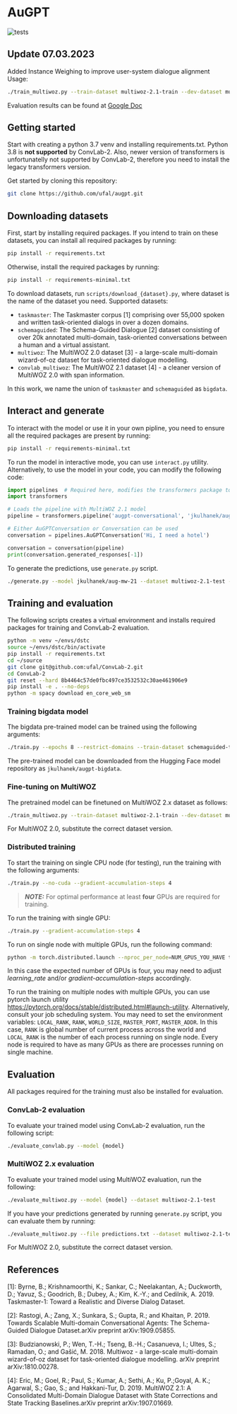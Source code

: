 # AuGPT
![tests](https://github.com/ufal/augpt/workflows/tests/badge.svg)
## Update 07.03.2023
Added Instance Weighing to improve user-system dialogue alignment
Usage:
```bash
./train_multiwoz.py --train-dataset multiwoz-2.1-train --dev-dataset multiwoz-2.1-val --model jkulhanek/augpt-bigdata --backtranslations latest --response-loss unlikelihood --epochs 10 --fp16 --clean-samples --instance_weights simple
```
Evaluation results can be found at [Google Doc](https://docs.google.com/document/d/1iQB1YWr3wMO8aEB08BUYBqiLh0KreYjyO4EHnb395Bo/edit?usp=sharing)

## Getting started
Start with creating a python 3.7 venv and installing requirements.txt. Python 3.8 is **not supported** by ConvLab-2. Also,
newer version of transformers is unfortunatelly not supported by ConvLab-2, therefore you need to install the legacy
transformers version. 

Get started by cloning this repository:
```bash
git clone https://github.com/ufal/augpt.git
```

## Downloading datasets
First, start by installing required packages. If you intend to train on these datasets, you can install all required packages
by running:
```bash
pip install -r requirements.txt
```
Otherwise, install the required packages by running:
```bash
pip install -r requirements-minimal.txt
```

To download datasets, run `scripts/download_{dataset}.py`, where dataset is the name of the dataset you need.
Supported datasets:
- `taskmaster`: The Taskmaster corpus [1] comprising over 55,000 spoken and written task-oriented dialogs in over a dozen domains.
- `schemaguided`: The Schema-Guided Dialogue [2] dataset consisting of over 20k annotated multi-domain, task-oriented conversations between a human and a virtual assistant.  
- `multiwoz`: The MultiWOZ 2.0 dataset [3] - a large-scale multi-domain wizard-of-oz dataset for task-oriented dialogue modelling.
- `convlab_multiwoz`: The MultiWOZ 2.1 dataset [4] - a cleaner version of MultiWOZ 2.0 with span information.

In this work, we name the union of `taskmaster` and `schemaguided` as `bigdata`.


## Interact and generate
To interact with the model or use it in your own pipline, you need to ensure all the required packages are present by running:
```bash
pip install -r requirements-minimal.txt
```

To run the model in interactive mode, you can use `interact.py` utility. Alternatively, to use the model
in your code, you can modify the following code:
```python
import pipelines  # Required here, modifies the transformers package to support AuGPT pipeline.
import transformers

# Loads the pipeline with MultiWOZ 2.1 model
pipeline = transformers.pipeline('augpt-conversational', 'jkulhanek/aug-mw-21')

# Either AuGPTConversation or Conversation can be used
conversation = pipelines.AuGPTConversation('Hi, I need a hotel')

conversation = conversation(pipeline)
print(conversation.generated_responses[-1])
```

To generate the predictions, use `generate.py` script.
```bash
./generate.py --model jkulhanek/aug-mw-21 --dataset multiwoz-2.1-test --file predictions.txt
```

## Training and evaluation
The following scripts creates a virtual environment and installs required packages for training and ConvLab-2 evaluation.
```bash
python -m venv ~/envs/dstc
source ~/envs/dstc/bin/activate
pip install -r requirements.txt
cd ~/source 
git clone git@github.com:ufal/ConvLab-2.git
cd ConvLab-2
git reset --hard 8b4464c57de0fbc497ce3532532c30ae461906e9
pip install -e . --no-deps
python -m spacy download en_core_web_sm
```

### Training bigdata model
The bigdata pre-trained model can be trained using the following arguments:
```bash
./train.py --epochs 8 --restrict-domains --train-dataset schemaguided-train+taskmaster-train --dev-dataset schemaguided-dev+taskmaster-dev --validation-steps 10000 --logging-steps 1000 --warmup-steps 5000 --evaluation-dialogs 0 --fp16
```

The pre-trained model can be downloaded from the Hugging Face model repository as `jkulhanek/augpt-bigdata`.

### Fine-tuning on MultiWOZ
The pretrained model can be finetuned on MultiWOZ 2.x dataset as follows:
```bash
./train_multiwoz.py --train-dataset multiwoz-2.1-train --dev-dataset multiwoz-2.1-val --model jkulhanek/augpt-bigdata --backtranslations latest --response-loss unlikelihood --epochs 10 --fp16 --clean-samples
```
For MultiWOZ 2.0, substitute the correct dataset version.

### Distributed training 
To start the training on single CPU node (for testing), run the training with the following arguments:
```bash
./train.py --no-cuda --gradient-accumulation-steps 4
```

> **_NOTE:_**  For optimal performance at least **four** GPUs are required for training.

To run the training with single GPU:
```bash
./train.py --gradient-accumulation-steps 4
```

To run on single node with multiple GPUs, run the following command:
```bash
python -m torch.distributed.launch --nproc_per_node=NUM_GPUS_YOU_HAVE train.py
```
In this case the expected number of GPUs is four, you may need to adjust *learning_rate* and/or *gradient-accumulation-steps* accordingly.

To run the training on multiple nodes with multiple GPUs, you can use pytorch launch utility <https://pytorch.org/docs/stable/distributed.html#launch-utility>.
Alternatively, consult your job scheduling system. You may need to set the environment variables: `LOCAL_RANK`, `RANK`, `WORLD_SIZE`, `MASTER_PORT`, `MASTER_ADDR`.
In this case, `RANK` is global number of current process across the world and `LOCAL_RANK` is the number of each process running on single node. 
Every node is required to have as many GPUs as there are processes running on single machine.

## Evaluation
All packages required for the training must also be installed for evaluation.

### ConvLab-2 evaluation
To evaluate your trained model using ConvLab-2 evaluation, run the following script:
```bash
./evaluate_convlab.py --model {model}
```

### MultiWOZ 2.x evaluation
To evaluate your trained model using MultiWOZ evaluation, run the following:
```bash
./evaluate_multiwoz.py --model {model} --dataset multiwoz-2.1-test
```

If you have your predictions generated by running `generate.py` script, you can 
evaluate them by running:
```bash
./evaluate_multiwoz.py --file predictions.txt --dataset multiwoz-2.1-test
```
For MultiWOZ 2.0, substitute the correct dataset version.

## References
[1]: Byrne, B.; Krishnamoorthi, K.; Sankar, C.; Neelakantan, A.; Duckworth, D.; Yavuz, S.; Goodrich, B.; Dubey, A.; Kim, K.-Y.; and Cedilnik, A. 2019. Taskmaster-1: Toward a Realistic and Diverse Dialog Dataset.

[2]: Rastogi, A.; Zang, X.; Sunkara, S.; Gupta, R.; and Khaitan, P. 2019. Towards Scalable Multi-domain Conversational Agents: The Schema-Guided Dialogue Dataset.arXiv preprint arXiv:1909.05855.

[3]: Budzianowski, P.; Wen, T.-H.; Tseng, B.-H.; Casanueva, I.; Ultes, S.; Ramadan, O.; and Gašić, M. 2018. Multiwoz - a large-scale multi-domain wizard-of-oz dataset for task-oriented dialogue modelling. arXiv preprint arXiv:1810.00278.

[4]: Eric, M.; Goel, R.; Paul, S.; Kumar, A.; Sethi, A.; Ku, P.;Goyal, A. K.; Agarwal, S.; Gao, S.; and Hakkani-Tur, D. 2019. MultiWOZ 2.1: A Consolidated Multi-Domain Dialogue Dataset with State Corrections and State Tracking Baselines.arXiv preprint arXiv:1907.01669.
